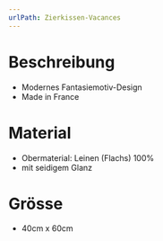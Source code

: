 ```yaml
---
urlPath: Zierkissen-Vacances
---
```


# Beschreibung

- Modernes Fantasiemotiv-Design
- Made in France

# Material

- Obermaterial: Leinen (Flachs) 100%
- mit seidigem Glanz

# Grösse
- 40cm x 60cm
